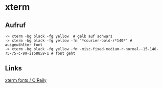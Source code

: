 # xterm
## Aufruf
```
-> xterm -bg black -fg yellow  # gelb auf schwarz
-> xterm -bg black -fg yellow -fn '*courier-bold-r*140*' # ausgewählter font
-> xterm -bg black -fg yellow -fn -misc-fixed-medium-r-normal--15-140-75-75-c-90-iso8859-1 # font geht
```
## Links
[xterm fonts / O'Reily](https://www.oreilly.com/library/view/x-window-system/9780937175149/Chapter05.html)

